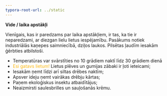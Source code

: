 ```yaml
---
typora-root-url: ../static
---
```


**Vide / laika apstākļi**

Vienīgais, kas ir paredzams par laika apstākļiem, ir tas, ka tie ir neparedzami, ar diezgan lielu lietus iespējamību. Pasākums notiek industriālās kaņepes saimniecībā, dziļos laukos. Pilsētas ļaudīm iesakām ģērbties atbilstoši.



- Temperatūras var svārstīties no 10 grādiem naktī līdz 30 grādiem dienā
- <span style="color:#fdb913;">Esi gatavs lietum!</span> Lietus plēves un gumijas zābaki ir ļoti ieteicami;
- Iesakām ņemt līdzi arī siltas drēbes naktīm;
- Apsver ideju ņemt vairākas drēbju kārtas;
- Paņem ekoloģiskus insektu atbaidītājus;
- Neaizmirsti saulesbrilles un sauļošanās krēmu.

